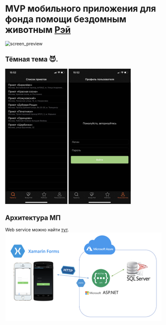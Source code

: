 # MVP мобильного приложения для фонда помощи бездомным животным [Рэй](https://rayfund.ru/)

<img src="Content/ray_screen.gif" alt="screen_preview" width="300"/>

## Тёмная тема 😈.

<p>
  <img src="Content/dark_theme_1.jpg" alt="dark_theme_1" width="200"/>
  <img src="Content/dark_theme_2.jpg" alt="dark_theme_2" width="200"/>
</p>

## Архитектура МП
Web service можно найти [тут](https://github.com/Darkne77/RayWebAPI).
<img src="Content/app_arch.png" alt="app_arch.png" width="800"/>
